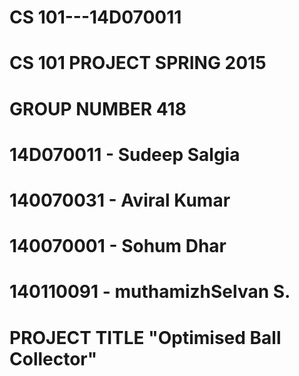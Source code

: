 # CS 101---14D070011
# CS 101 PROJECT SPRING 2015
# GROUP NUMBER 418
# 14D070011 - Sudeep Salgia 
# 140070031 - Aviral Kumar 
# 140070001 - Sohum Dhar
# 140110091 - muthamizhSelvan S. 
# PROJECT TITLE "Optimised Ball Collector"
